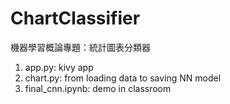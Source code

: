 # ChartClassifier
機器學習概論專題：統計圖表分類器
1. app.py: kivy app
2. chart.py: from loading data to saving NN model
3. final_cnn.ipynb: demo in classroom
